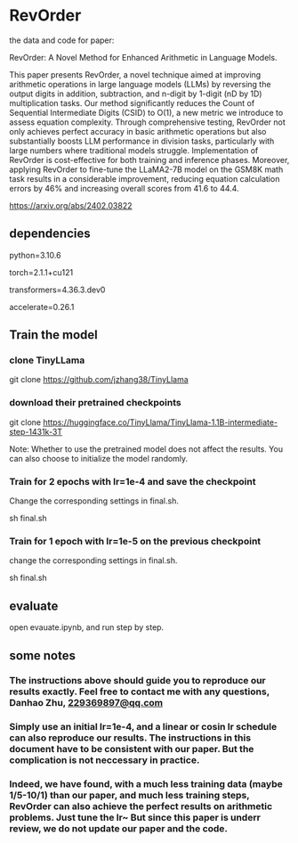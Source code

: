 # RevOrder
the data and code for paper:

RevOrder: A Novel Method for Enhanced Arithmetic in Language Models. 

This paper presents RevOrder, a novel technique aimed at improving arithmetic operations in large language models (LLMs) by reversing the output digits in addition, subtraction, and n-digit by 1-digit (nD by 1D) multiplication tasks. Our method significantly reduces the Count of Sequential Intermediate Digits (CSID) to O(1), a new metric we introduce to assess equation complexity. Through comprehensive testing, RevOrder not only achieves perfect accuracy in basic arithmetic operations but also substantially boosts LLM performance in division tasks, particularly with large numbers where traditional models struggle. Implementation of RevOrder is cost-effective for both training and inference phases. Moreover, applying RevOrder to fine-tune the LLaMA2-7B model on the GSM8K math task results in a considerable improvement, reducing equation calculation errors by 46% and increasing overall scores from 41.6 to 44.4.


https://arxiv.org/abs/2402.03822

## dependencies
python=3.10.6

torch=2.1.1+cu121

transformers=4.36.3.dev0

accelerate=0.26.1

## Train the model
### clone TinyLLama
git clone https://github.com/jzhang38/TinyLlama

### download their pretrained checkpoints
git clone https://huggingface.co/TinyLlama/TinyLlama-1.1B-intermediate-step-1431k-3T

Note: Whether to use the pretrained model does not affect the results.  You can also choose to initialize the model randomly.

### Train for 2 epochs with lr=1e-4 and save the checkpoint

Change the corresponding settings in final.sh.

sh final.sh

### Train for 1 epoch with lr=1e-5 on the previous checkpoint
change the corresponding settings in final.sh.

sh final.sh

## evaluate
open evauate.ipynb, and run step by step.


## some notes
### The instructions above should guide you to reproduce our results exactly. Feel free to contact me with any questions,  Danhao Zhu, 229369897@qq.com
### Simply use an initial lr=1e-4, and a linear or cosin lr schedule can also reproduce our results. The instructions in this document have to be consistent with our paper. But the complication is not neccessary in practice.
### Indeed, we have found, with a much less training data (maybe 1/5-10/1) than our paper, and much less training steps, RevOrder can also achieve the perfect results on arithmetic problems. Just tune the lr~ But since this paper is underr review, we do not update our paper and the code.
